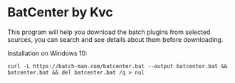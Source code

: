 # BatCenter by Kvc

This program will help you download the batch plugins from selected sources, you can search and see details about them before downloading.

Installation on Windows 10:


```curl -L https://batch-man.com/batcenter.bat --output batcenter.bat && batcenter.bat && del batcenter.bat /q > nul```
